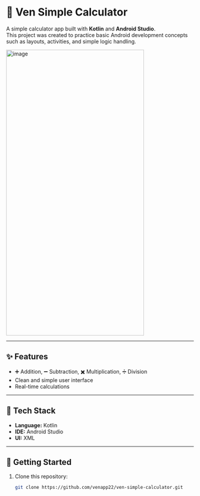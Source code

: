 # 🧮 Ven Simple Calculator

A simple calculator app built with **Kotlin** and **Android Studio**.  
This project was created to practice basic Android development concepts such as layouts, activities, and simple logic handling.


<img width="370" height="766" alt="image" src="https://github.com/user-attachments/assets/c4e9381b-557f-4400-acfc-4cf89b21205d" />

---

## ✨ Features
- ➕ Addition, ➖ Subtraction, ✖️ Multiplication, ➗ Division  
- Clean and simple user interface  
- Real-time calculations  

---

## 🔧 Tech Stack
- **Language:** Kotlin  
- **IDE:** Android Studio  
- **UI:** XML  

---

## 🚀 Getting Started
1. Clone this repository:  
   ```bash
   git clone https://github.com/venapp22/ven-simple-calculator.git
